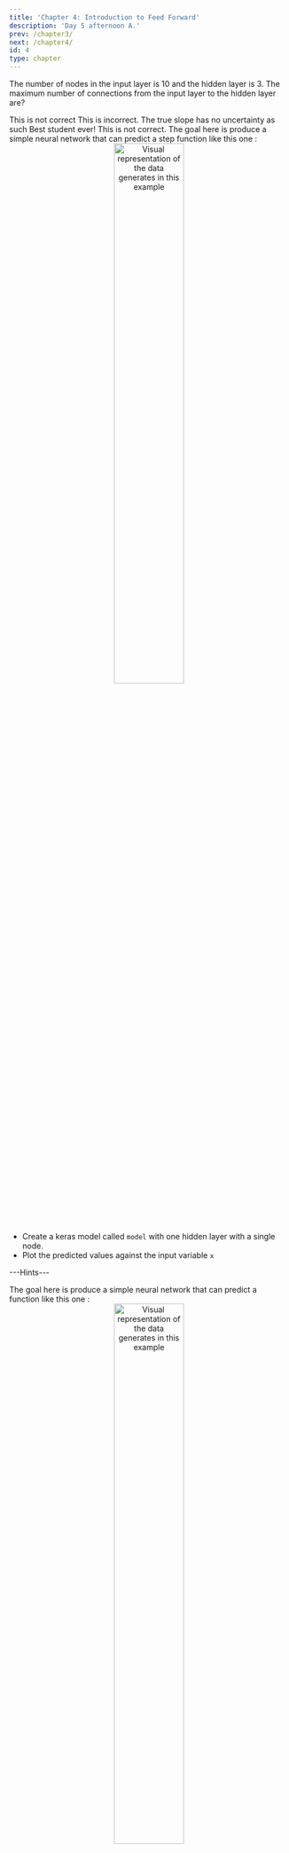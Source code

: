 ```yaml
---
title: 'Chapter 4: Introduction to Feed Forward'
description: 'Day 5 afternoon A.'
prev: /chapter3/
next: /chapter4/
id: 4
type: chapter
---
```


<exercise id="11" title="Feed forward Basics" type="slides">
    <slides source="chapter4_01_introduction"></slides>
</exercise>

<exercise id="12" title="Getting Started">

The number of nodes in the input layer is 10 and the hidden layer is 3. The maximum number of connections from the input layer to the hidden layer are?

<choice>
<opt text="30">This is not correct</opt>
<opt text="Less than 30" >This is incorrect. The true slope has no uncertainty as such</opt>
<opt text="More than 30"correct="true">Best student ever!</opt>
<opt text="Arbitrary value">This is not correct.</opt>
</choice>

</exercise>

<exercise id="13" title="Simple Neural Network">
The goal here is produce a simple neural network that can predict a step function like this one :

<div style="text-align:center">
    <img src="/chapter4/Figure_1.png"
    alt="Visual representation of the data generates in this example"
    width="50%">
</div>

- Create a keras model called `model` with one hidden layer with a single node.
- Plot the predicted values against the input variable `x`

<codeblock id="04_01">---Hints---</codeblock>

</exercise>

<exercise id="14" title="Simple Neural Network II">
The goal here is produce a simple neural network that can predict a function like this one :

<div style="text-align:center">
    <img src="/chapter4/Figure_2.png"
    alt="Visual representation of the data generates in this example"
    width="50%">
</div>

- Build a keras model called `model` with one hidden layer with two nodes.
- Plot the predicted values against the input variable `x`

<codeblock id="04_02">---Hints---</codeblock>

</exercise>

<exercise id="15" title="Simple Neural Network III">
The goal here is produce a simple neural network that can predict a function like this one :

<div style="text-align:center">
    <img src="/chapter4/Figure_3.png"
    alt="Visual representation of the data generates in this example"
    width="50%">
</div>


- Build a keras model called `model` with one hidden layer with four nodes.
- Plot the predicted values against the input variable `x`

<codeblock id="04_03">---Hints---</codeblock>

</exercise>
